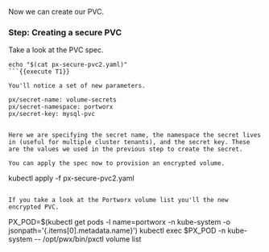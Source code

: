 Now we can create our PVC.

### Step: Creating a secure PVC
Take a look at the PVC spec.

```
echo "$(cat px-secure-pvc2.yaml)"
```{{execute T1}}

You'll notice a set of new parameters.

```
    px/secret-name: volume-secrets
    px/secret-namespace: portworx
    px/secret-key: mysql-pvc
```

Here we are specifying the secret name, the namespace the secret lives in (useful for multiple cluster tenants), and the secret key. These are the values we used in the previous step to create the secret.

You can apply the spec now to provision an encrypted volume.

```
kubectl apply -f px-secure-pvc2.yaml
```{{execute T1}}

If you take a look at the Portworx volume list you'll the new encrypted PVC.

```
PX_POD=$(kubectl get pods -l name=portworx -n kube-system -o jsonpath='{.items[0].metadata.name}')
kubectl exec $PX_POD -n kube-system -- /opt/pwx/bin/pxctl volume list
```{{execute T1}}

